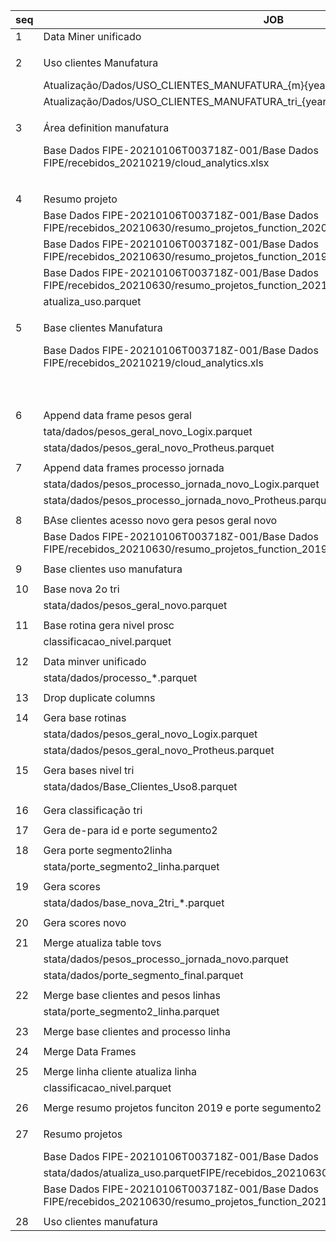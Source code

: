 
seq|JOB|FILE INPUT|FILE OUTPUT|PATH  FILE JOB
----|------|----------|------------|-------------------|
1|Data Miner unificado|Atualização/Dados/DATAMINER_UNIFICADO_v02_20230110.xlsx|Atualização/Dados/DATAMINER_manufatura.parquet|python totvs_refactor/jobs/data_miner_unificado/main.py
||||
2|Uso clientes Manufatura|Atualização/Dados/USO_CLIENTES_MANUFATURA_0{m}{year}.txt|stata/dados/atualiza_uso.parquet|totvs_refactor/jobs/uso_clientes_manufatura/main.py
||Atualização/Dados/USO_CLIENTES_MANUFATURA_{m}{year}.txt||
||Atualização/Dados/USO_CLIENTES_MANUFATURA_tri_{year}_{m}.txt||
||||
3|Área definition manufatura|Atualização/Dados/AreaDefinition_V03  - Manufatura_20230110.xlsx|stata/dados/niveis_rotinas_unicas.parquet|totvs_refactor/totvs_refactor/jobs/area_definition_manufatura
||Base Dados FIPE-20210106T003718Z-001/Base Dados FIPE/recebidos_20210219/cloud_analytics.xlsx|stata/dados/processo2.parquet|
|||stata/dados/niveis_rotinas.parquet|
||||
4|Resumo projeto|resumo_projetos_function_2019*.csv|base_clientes_uso.parquet|totvs_refactor/jobs/resumo_projetos/main.py
||Base Dados FIPE-20210106T003718Z-001/Base Dados FIPE/recebidos_20210630/resumo_projetos_function_2020.csv||
||Base Dados FIPE-20210106T003718Z-001/Base Dados FIPE/recebidos_20210630/resumo_projetos_function_2019.csv||
||Base Dados FIPE-20210106T003718Z-001/Base Dados FIPE/recebidos_20210630/resumo_projetos_function_2021.csv||
||atualiza_uso.parquet||
||||
5|Base clientes Manufatura|Atualização/Dados/AreaDefinition_V03  - Manufatura_20230110.xlsx|stata/dados/processo_*.parquet|totvs_refactor/jobs/area_definition_manufatura/main.py
||Base Dados FIPE-20210106T003718Z-001/Base Dados FIPE/recebidos_20210219/cloud_analytics.xls|stata/dados/processo2.parquet|
|||stata/dados/niveis_rotinas.parquet|
|||stata/dados/niveis_rotinas_unicas.parquet|
||||
6|Append data frame pesos geral|stata/dados/pesos_geral_novo_Datasul.parquet |stata/dados/pesos_geral_novo.parquet|totvs_refactor/jobs/append_data_frame_pesos_geral/main.py
||tata/dados/pesos_geral_novo_Logix.parquet||
||stata/dados/pesos_geral_novo_Protheus.parquet||
||||
7|Append data frames processo jornada|stata/dados/pesos_processo_jornada_novo_Datasul.parquet |stata/dados/pesos_processo_jornada_novo.parquet|totvs_refactor/jobs/append_data_frames_processo_jornada/main.py
||stata/dados/pesos_processo_jornada_novo_Logix.parquet ||
||stata/dados/pesos_processo_jornada_novo_Protheus.parquet||
||||
8|BAse clientes acesso novo gera pesos geral novo|stata/porte_segmento2.parquet|Base_Clientes_acesso_novo.parquet|totvs_refactor/jobs/base_clientes_acesso_novo_gera_pesos_geral_novo/main.py
||Base Dados FIPE-20210106T003718Z-001/Base Dados FIPE/recebidos_20210630/resumo_projetos_function_2019.csv||
||||
9|Base clientes uso manufatura|Atualização/Dados/DATAMINER_manufatura.parquet|tata/dados/clientes_manufatura.parquet|totvs_refactor/jobs/base_clientes_uso/main.py
||||
10|Base nova 2o tri|stata/dados/base_nova_2tri|tata/score_novo_*.parquet|totvs_refactor/jobs/base_nova_2tri/main.py
||stata/dados/pesos_geral_novo.parquet||
||||
11|Base rotina gera nivel prosc|totvs_novo.parquet|tabela_Totvs_atualizada.parquet|totvs_refactor/jobs/base_rotina_gera_nivel_prosc/main.py
||classificacao_nivel.parquet||
||||
12|Data minver unificado|Base_Clientes_acesso_novo.parquet|stata/dados/pesos_' + * + '_novo_' + * + '.parquet'|totvs_refactor/jobs/data_miner_unificado/main.py
||stata/dados/processo_*.parquet|stata/dados/pesos_processo_jornada_novo_' + * + '.parquet'|
||||
13|Drop duplicate columns|stata/dados/pesos_' + * + '_novo_' + * + '.parquet'|stata/dados/pesos_geral_novo_' + lin + '.parquet'|totvs_refactor/jobs/drop_duplicate_columns/main.py
||||
14|Gera base rotinas|stata/dados/pesos_geral_novo_Datasul.parquet|stata/dados/pesos_geral_novo.parquet'|totvs_refactor/jobs/gera_base_rotinas/main.py
||stata/dados/pesos_geral_novo_Logix.parquet||
||stata/dados/pesos_geral_novo_Protheus.parquet||
||||
15|Gera bases nivel tri|stata/porte_segmento2_linha.parquet|base_nivel_tri|totvs_refactor/jobs/gera_bases_nivel_tri/main.py
||stata/dados/Base_Clientes_Uso8.parquet||
||||
||||
16|Gera classificação tri|stata/dados/niveis_rotinas.parquet'|stata/dados/linha_rotinas.parquet|totvs_refactor/jobs/gera_classificacao_nivel/main.py
||||
17|Gera de-para id e porte segumento2|Atualização/Dados/DATAMINER_manufatura.parquet |depara_id.parquet|totvs_refactor/jobs/gera_depara_id_e_porte_segmento2/main.py
||||
18|Gera porte segmento2linha|stata/dados/Base_Clientes_Uso8.parquet|stata/dados/porte_segmento_final.parquet'|totvs_refactor/jobs/gera_porte_segmento2_linha/main.py
||stata/porte_segmento2_linha.parquet|stata/dados/base_nova_2tri _* .parquet|
||||
19|Gera scores|stata/dados/pesos_geral_novo.parquet|stata/score_novo_seg _*.parquet'|totvs_refactor/jobs/gera_scores/main.py
||stata/dados/base_nova_2tri_*.parquet||
||||
20|Gera scores novo|stata/score_novo_seg _*.parquet'|stata/score_novo_seg _*.parquet'|totvs_refactor/jobs/gera_scores_novo/main.py
||||
21|Merge atualiza table tovs|stata/leitura/*.parquet|totvs_novo.parquet'|totvs_refactor/jobs/merge_atualiza_tabela_totvs/main.py
||stata/dados/pesos_processo_jornada_novo.parquet||
||stata/dados/porte_segmento_final.parquet||
||||
22|Merge base clientes and pesos linhas|stata/dados/Base_Clientes_Uso8.parquet|base_nivel_tri' *.parquet'|totvs_refactor/jobs/merge_base_clientes_and_pesos_linhas/main.py
||stata/porte_segmento2_linha.parquet||
||||
23|Merge base clientes and processo linha|base_nivel_tri*.parquet'|"""base_rotinas.parquet"""|totvs_refactor/jobs/merge_base_clientes_and_processo_linha/main.py
||||
24|Merge Data Frames|"""base_rotinas.parquet"""|"""classificacao_nivel.parquet"""|totvs_refactor/jobs/merge_data_frames/main.py
||||
25|Merge linha cliente atualiza linha|totvs_novo.parquet|"""classificacao_nivel_atualizada.parquet"""|totvs_refactor/jobs/merge_data_frames/main.py
||classificacao_nivel.parquet||
||||
26|Merge resumo projetos funciton 2019 e porte segumento2|leitura_ajuste/*.parquet|classificacao_nivel.parquet|totvs_refactor/jobs/merge_resumo_projetos_function_2019_porte_segmento2/main.py
||||
27|Resumo projetos|Base Dados FIPE-20210106T003718Z-001/Base Dados FIPE/recebidos_20210630/resumo_projetos_function_2019.csv|stata/dados/Base_Clientes_Uso8.parquet|totvs_refactor/jobs/resumo_projetos/main.py
||Base Dados FIPE-20210106T003718Z-001/Base Dados| |
||stata/dados/atualiza_uso.parquetFIPE/recebidos_20210630/resumo_projetos_function_2020.csv| |
||Base Dados FIPE-20210106T003718Z-001/Base Dados FIPE/recebidos_20210630/resumo_projetos_function_2021.csv| |
||||
28|Uso clientes manufatura|classificacao_nivel.parquet / totvs_novo.parquet /|tabela_Totvs_atualizada.parquet|totvs_refactor/jobs/uso_clientes_manufatura/main.py
